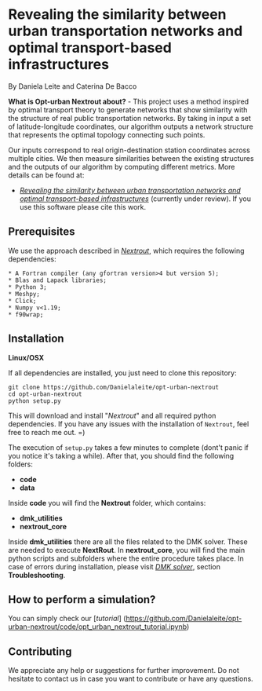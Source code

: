 # Revealing the similarity between urban transportation networks and optimal transport-based infrastructures

By Daniela Leite and Caterina De Bacco

**What is Opt-urban Nextrout about?** - This project uses a method inspired by optimal transport theory to generate networks that show similarity with the structure of real public transportation networks. By taking in input a set of latitude-longitude coordinates, our algorithm outputs a network structure that represents the optimal topology connecting such points. 

Our inputs correspond to real origin-destination station coordinates across multiple cities. We  then measure similarities between the existing structures and the outputs of our algorithm by computing different metrics. More details can be found at: 

- [_Revealing the similarity between urban transportation networks and optimal transport-based infrastructures_](https://arxiv.org/abs/2209.06751) (currently under review). If you use this software please cite this work.

## Prerequisites

We use the approach described in [_Nextrout_](https://github.com/Danielaleite/Nextrout), which requires the following dependencies:

	* A Fortran compiler (any gfortran version>4 but version 5);
 	* Blas and Lapack libraries;
 	* Python 3;	
 	* Meshpy;
    * Click;
    * Numpy v<1.19;
    * f90wrap; 

## Installation

**Linux/OSX**

If all dependencies are installed, you just need to clone this repository:

```
git clone https://github.com/Danielaleite/opt-urban-nextrout
cd opt-urban-nextrout
python setup.py
```

This will download and install "_Nextrout_" and all required python dependencies. If you have any issues with the installation of `Nextrout`, feel free to reach me out.  =)

The execution of `setup.py` takes a few minutes to complete (dont't panic if you notice it's taking a while). After that, you should find the following folders:

* **code**
* **data**

Inside **code** you will find the **Nextrout** folder, which contains:

* **dmk_utilities**
* **nextrout_core**

Inside **dmk_utilities** there are all the files related to the DMK solver. These are needed to execute **NextRout**. In **nextrout_core**, you will find the main python scripts and subfolders where the entire procedure takes place. In case of errors during installation, please visit [_DMK solver_](https://gitlab.com/enrico_facca/dmk_solver), section **Troubleshooting**. 


## How to perform a simulation?

You can simply check our [_tutorial_] (https://github.com/Danielaleite/opt-urban-nextrout/code/opt_urban_nextrout_tutorial.ipynb)

## Contributing

We appreciate any help or suggestions for further improvement. Do not hesitate to contact us in case you want to contribute or have any questions.
